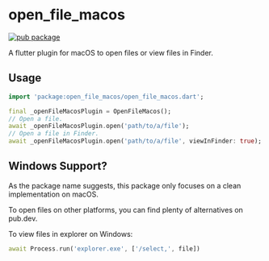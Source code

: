 # open_file_macos

[![pub package](https://img.shields.io/pub/v/open_file_macos.svg)](https://pub.dev/packages/open_file_macos)

A flutter plugin for macOS to open files or view files in Finder.

## Usage

```dart
import 'package:open_file_macos/open_file_macos.dart';

final _openFileMacosPlugin = OpenFileMacos();
// Open a file.
await _openFileMacosPlugin.open('path/to/a/file');
// Open a file in Finder.
await _openFileMacosPlugin.open('path/to/a/file', viewInFinder: true);
```

## Windows Support?

As the package name suggests, this package only focuses on a clean implementation on macOS. 

To open files on other platforms, you can find plenty of alternatives on pub.dev.

To view files in explorer on Windows:

```dart
await Process.run('explorer.exe', ['/select,', file])
```
